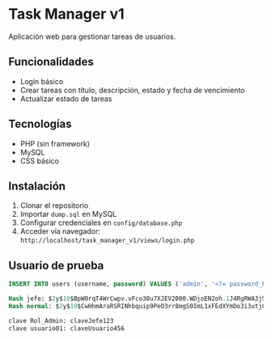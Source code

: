 # Task Manager v1

Aplicación web para gestionar tareas de usuarios.

## Funcionalidades

- Login básico
- Crear tareas con título, descripción, estado y fecha de vencimiento
- Actualizar estado de tareas

## Tecnologías

- PHP (sin framework)
- MySQL
- CSS básico

## Instalación

1. Clonar el repositorio
2. Importar `dump.sql` en MySQL
3. Configurar credenciales en `config/database.php`
4. Acceder vía navegador: `http://localhost/task_manager_v1/views/login.php`

## Usuario de prueba

```sql
INSERT INTO users (username, password) VALUES ('admin', '<?= password_hash("1234", PASSWORD_DEFAULT) ?>');

Hash jefe: $2y$10$BpW0rqT4WrCwpv.vFco30u7XJEV2000.WDjoEN2oh.1J4RgRWA3jS
Hash normal: $2y$10$CwHhmAraRSRINhbquip9PeO3rr8mgS0ImL1xFEdXYmDo3i3utjGde

clave Rol_Admin: claveJefe123
clave usuario01: claveUsuario456